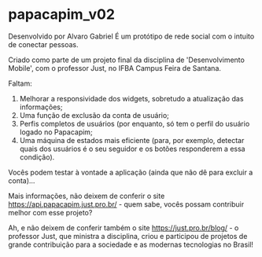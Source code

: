 # papacapim_v02

Desenvolvido por Alvaro Gabriel
É um protótipo de rede social com o intuito de conectar pessoas.

Criado como parte de um projeto final da disciplina de 'Desenvolvimento Mobile', com o professor Just, no IFBA Campus Feira de Santana.

Faltam:
1. Melhorar a responsividade dos widgets, sobretudo a atualização das informações;
2. Uma função de exclusão da conta de usuário;
3. Perfis completos de usuários (por enquanto, só tem o perfil do usuário logado no Papacapim;
4. Uma máquina de estados mais eficiente (para, por exemplo, detectar quais dos usuários é o seu seguidor e os botões responderem a essa condição).

Vocês podem testar à vontade a aplicação (ainda que não dê para excluir a conta)...

Mais informações, não deixem de conferir o site https://api.papacapim.just.pro.br/ - quem sabe, vocês possam contribuir melhor com esse projeto?

Ah, e não deixem de conferir também o site https://just.pro.br/blog/ - o professor Just, que ministra a disciplina, criou e participou de projetos de grande contribuição para a sociedade e as modernas tecnologias no Brasil!
